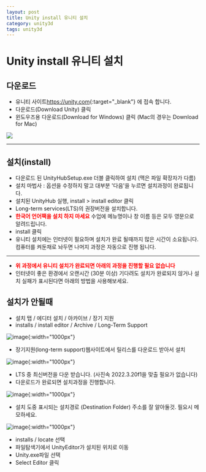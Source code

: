 ```yaml
---
layout: post
title: Unity install 유니티 설치
category: unity3d
tags: unity3d
---
```


# Unity install 유니티 설치

## 다운로드
- 유니티 사이트<https://unity.com>{:target="_blank"} 에 접속 합니다.
- 다운로드(Download Unity) 클릭
- 윈도우즈용 다운로드(Download for Windows) 클릭 (Mac의 경우는 Download for Mac)

<img src="https://image.onethelab.com/resized/1709624295.jpg" />

---

## 설치(install)
- 다운로드 된 UnityHubSetup.exe 더블 클릭하여 설치 (맥은 파일 확장자가 다름)
- 설치 마법사 : 옵션을 수정하지 말고 대부분 '다음'을 누르면 설치과정이 완료됩니다.
- 설치된 UnityHub 실행, install > install editor 클릭
- Long-term services(LTS)의 권장버전을 설치합니다.
- <b style="color:red">한국어 언어팩을 설치 하지 마세요</b> 수업에 메뉴명이나 창 이름 등은 모두 영문으로 알려드립니다.
- install 클릭
- 유니티 설치에는 인터넷이 필요하며 설치가 완료 될때까지 많은 시간이 소요됩니다. 컴퓨터를 켜둔채로 놔두면 나머지 과정은 자동으로 진행 됩니다.

---

- <b style="color:red"> 위 과정에서 유니티 설치가 완료되면 아래의 과정을 진행할 필요 없습니다</b>
- 인터넷이 좋은 환경에서 오랜시간 (30분 이상) 기다려도 설치가 완료되지 않거나 설치 실패가 표시된다면 아래의 방법을 사용해보세요.

## 설치가 안될때
- 설치 탭 / 에디터 설치 / 아카이브 / 장기 지원
- installs / install editor / Archive / Long-Term Support

![image](https://github.com/gunug/gunug.github.io/assets/52345276/1a3b1210-b242-4e71-918f-0d7075f61e7c){:width="1000px"}

- 장기지원(long-term support)웹사이트에서 릴리스를 다운로드 받아서 설치

![image](https://github.com/gunug/gunug.github.io/assets/52345276/e198cb1a-e2ae-4e57-89e9-f8fd6becf8bd){:width="1000px"}

- LTS 중 최신버전을 다운 받습니다. (사진속 2022.3.20f1을 맞출 필요가 없습니다)
- 다운로드가 완료되면 설치과정을 진행합니다.

![image](https://github.com/gunug/gunug.github.io/assets/52345276/82a1076f-22c6-47b2-acdb-b4bef500d14f){:width="1000px"}

- 설치 도중 표시되는 설치경로 (Destination Folder) 주소를 잘 알아둘것. 필요시 메모하세요.

![image](https://github.com/gunug/gunug.github.io/assets/52345276/bad86241-ed88-4ea4-9f7d-ac74a599ae10){:width="1000px"}

- installs / locate 선택
- 파일탐색기에서 UnityEditor가 설치된 위치로 이동
- Unity.exe파일 선택
- Select Editor 클릭
